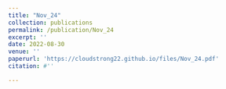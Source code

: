 ```yaml
---
title: "Nov_24"
collection: publications
permalink: /publication/Nov_24
excerpt: ''
date: 2022-08-30
venue: ''
paperurl: 'https://cloudstrong22.github.io/files/Nov_24.pdf'
citation: #''

---
```


[Download paper here]: (https://cloudstrong22.github.io/files/Nov_24.pdf)
